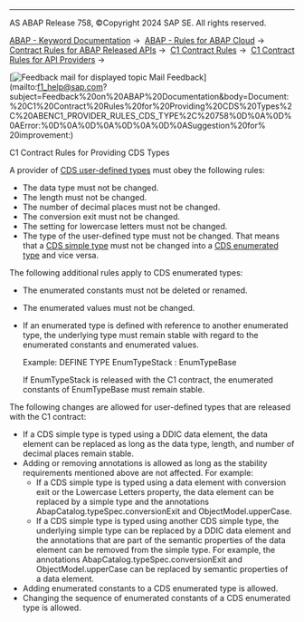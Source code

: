  

* * *

AS ABAP Release 758, ©Copyright 2024 SAP SE. All rights reserved.

[ABAP - Keyword Documentation](javascript:call_link\('abenabap.htm'\)) →  [ABAP - Rules for ABAP Cloud](javascript:call_link\('abenabap_strict_rules.htm'\)) →  [Contract Rules for ABAP Released APIs](javascript:call_link\('abenrestricted_apis.htm'\)) →  [C1 Contract Rules](javascript:call_link\('abenc1_contract_rules.htm'\)) →  [C1 Contract Rules for API Providers](javascript:call_link\('abenc1_provider_rules.htm'\)) → 

 [![](Mail.gif?object=Mail.gif "Feedback mail for displayed topic") Mail Feedback](mailto:f1_help@sap.com?subject=Feedback%20on%20ABAP%20Documentation&body=Document:%20C1%20Contract%20Rules%20for%20Providing%20CDS%20Types%2C%20ABENC1_PROVIDER_RULES_CDS_TYPE%2C%20758%0D%0A%0D%0AError:%0D%0A%0D%0A%0D%0A%0D%0ASuggestion%20for%
20improvement:)

C1 Contract Rules for Providing CDS Types

A provider of [CDS user-defined types](javascript:call_link\('abencds_user_defined_type_glosry.htm'\) "Glossary Entry") must obey the following rules:

-   The data type must not be changed.
-   The length must not be changed.
-   The number of decimal places must not be changed.
-   The conversion exit must not be changed.
-   The setting for lowercase letters must not be changed.
-   The type of the user-defined type must not be changed. That means that a [CDS simple type](javascript:call_link\('abencds_simple_type_glosry.htm'\) "Glossary Entry") must not be changed into a [CDS enumerated type](javascript:call_link\('abencds_enum_type_glosry.htm'\) "Glossary Entry") and vice versa.

The following additional rules apply to CDS enumerated types:

-   The enumerated constants must not be deleted or renamed.
-   The enumerated values must not be changed.
-   If an enumerated type is defined with reference to another enumerated type, the underlying type must remain stable with regard to the enumerated constants and enumerated values.
    
    Example: DEFINE TYPE EnumTypeStack : EnumTypeBase
    
    If EnumTypeStack is released with the C1 contract, the enumerated constants of EnumTypeBase must remain stable.
    

The following changes are allowed for user-defined types that are released with the C1 contract:

-   If a CDS simple type is typed using a DDIC data element, the data element can be replaced as long as the data type, length, and number of decimal places remain stable.
-   Adding or removing annotations is allowed as long as the stability requirements mentioned above are not affected. For example:
    -   If a CDS simple type is typed using a data element with conversion exit or the Lowercase Letters property, the data element can be replaced by a simple type and the annotations AbapCatalog.typeSpec.conversionExit and ObjectModel.upperCase.
    -   If a CDS simple type is typed using another CDS simple type, the underlying simple type can be replaced by a DDIC data element and the annotations that are part of the semantic properties of the data element can be removed from the simple type. For example, the annotations AbapCatalog.typeSpec.conversionExit and ObjectModel.upperCase can be replaced by semantic properties of a data element.
-   Adding enumerated constants to a CDS enumerated type is allowed.
-   Changing the sequence of enumerated constants of a CDS enumerated type is allowed.